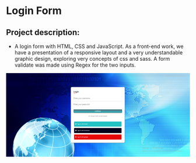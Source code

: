 # Login Form
## Project description:
- A login form with HTML, CSS and JavaScript. As a front-end work, we have a presentation of a responsive layout and a very understandable graphic design, exploring very concepts of css and sass. A form validate was made using Regex for the two inputs.<br>
<div>
    <img src="./img/telalogin2.png" alt="tela login">
</div>
